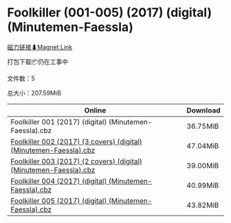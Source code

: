 # Foolkiller (001-005) (2017) (digital) (Minutemen-Faessla)

[磁力链接⬇Magnet Link](magnet:?xt=urn:btih:1f8ff592f2444e32f96dd4c7b528511251fe596f&dn=Foolkiller%20%28001-005%29%20%282017%29%20%28digital%29%20%28Minutemen-Faessla%29)

打包下载📦仍在工事中

文件数：5

总大小：207.59MiB

Online | Download
--- | ---
Foolkiller 001 (2017) (digital) (Minutemen-Faessla).cbz | 36.75MiB
[Foolkiller 002 (2017) (3 covers) (digital) (Minutemen-Faessla).cbz](https://github.com/alicewish/markdown/blob/master/comic/Foolkiller-002-2017-3-covers-digital-Minutemen-Faessla-cbz.md) | 47.04MiB
[Foolkiller 003 (2017) (2 covers) (digital) (Minutemen-Faessla).cbz](https://github.com/alicewish/markdown/blob/master/comic/Foolkiller-003-2017-2-covers-digital-Minutemen-Faessla-cbz.md) | 39.00MiB
[Foolkiller 004 (2017) (digital) (Minutemen-Faessla).cbz](https://github.com/alicewish/markdown/blob/master/comic/Foolkiller-004-2017-digital-Minutemen-Faessla-cbz.md) | 40.99MiB
[Foolkiller 005 (2017) (digital) (Minutemen-Faessla).cbz](https://github.com/alicewish/markdown/blob/master/comic/Foolkiller-005-2017-digital-Minutemen-Faessla-cbz.md) | 43.82MiB